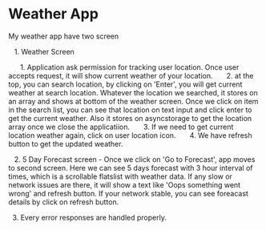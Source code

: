 # Weather App

My weather app have two screen

&nbsp; &nbsp;1. Weather Screen

&nbsp; &nbsp; &nbsp;     1. Application ask permission for tracking user location. Once user accepts request, it will show current weather of your location.
&nbsp; &nbsp; &nbsp;     2. at the top, you can search location, by clicking on 'Enter', you will get current weather at search location. Whatever the location we searched, it stores on an array and shows at bottom of the weather screen. Once we click on item in the search list, you can see that location on text input and click enter to get the current weather. Also it stores on asyncstorage to get the location array once we close the applicatiion.
&nbsp; &nbsp; &nbsp;     3. If we need to get current location weather again, click on user location icon.
&nbsp; &nbsp; &nbsp;     4. We have refresh button to get the updated weather.

&nbsp; &nbsp;2. 5 Day Forecast screen - Once we click on 'Go to Forecast', app moves to second screen. Here we can see 5 days forecast with 3 hour interval of times, which is a scrollable flatslist with weather data. If any slow or network issues are there, it will show a text  like 'Oops something went wrong' and refresh button. If your network stable, you can see foreacast details by click on refresh button.

&nbsp;&nbsp;3. Every error responses are handled properly.


   


